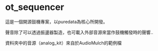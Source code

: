 ot_sequencer
============
這是一個開源鼓機專案，以puredata為核心所開發。

聲音除了可以透過振盪器製造，也可載入外部音源來當作鼓機觸發時的聲響..

資料夾中的音源（analog_kit）來自於AudioMulch的範例檔


